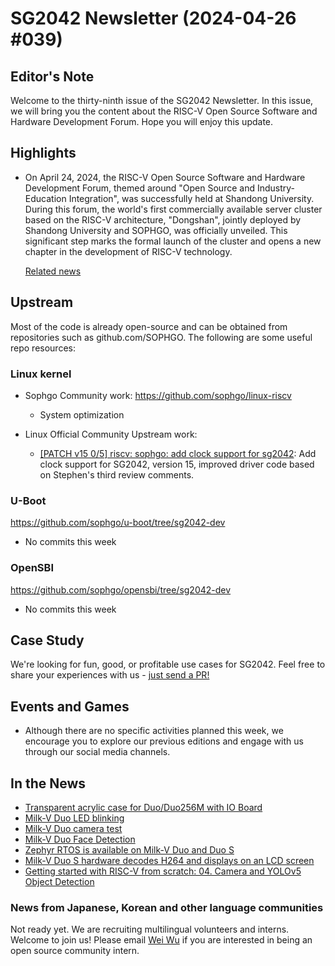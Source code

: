 # SG2042 Newsletter (2024-04-26 #039)

## Editor's Note

Welcome to the thirty-ninth issue of the SG2042 Newsletter. In this issue, we will bring you the content about the RISC-V Open Source Software and Hardware Development Forum. Hope you will enjoy this update.

## Highlights

+ On April 24, 2024, the RISC-V Open Source Software and Hardware Development Forum, themed around "Open Source and Industry-Education Integration", was successfully held at Shandong University. During this forum, the world's first commercially available server cluster based on the RISC-V architecture, "Dongshan", jointly deployed by Shandong University and SOPHGO, was officially unveiled. This significant step marks the formal launch of the cluster and opens a new chapter in the development of RISC-V technology.

  [Related news](https://www.linkedin.com/pulse/risc-v-open-source-hardware-software-development-forum-dongshan-cluster-i4upf/)

## Upstream

Most of the code is already open-source and can be obtained from repositories such as github.com/SOPHGO. The following are some useful repo resources:

### Linux kernel

+ Sophgo Community work: https://github.com/sophgo/linux-riscv

  + System optimization

+ Linux Official Community Upstream work:

  + [[PATCH v15 0/5] riscv: sophgo: add clock support for sg2042][lk-1]: Add clock support for SG2042, version 15, improved driver code based on Stephen's third review comments.

[lk-1]: https://lore.kernel.org/linux-riscv/cover.1714101547.git.unicorn_wang@outlook.com/

### U-Boot

https://github.com/sophgo/u-boot/tree/sg2042-dev

+ No commits this week

### OpenSBI

https://github.com/sophgo/opensbi/tree/sg2042-dev

+ No commits this week

## Case Study

We're looking for fun, good, or profitable use cases for SG2042. Feel free to share your experiences with us - [just send a PR!](https://github.com/sophgocommunity/SG2042-Newsletter/pulls)

## Events and Games

+ Although there are no specific activities planned this week, we encourage you to explore our previous editions and engage with us through our social media channels.


## In the News

+ [Transparent acrylic case for Duo/Duo256M with IO Board][news-1]
+ [Milk-V Duo LED blinking][news-2]
+ [Milk-V Duo camera test][news-3]
+ [Milk-V Duo Face Detection][news-4]
+ [Zephyr RTOS is available on Milk-V Duo and Duo S][news-5]
+ [Milk-V Duo S hardware decodes H264 and displays on an LCD screen][news-6]
+ [Getting started with RISC-V from scratch: 04. Camera and YOLOv5 Object Detection ][news-7]

[news-1]:https://twitter.com/MilkV_Official/status/1782721338974814598
[news-2]:https://twitter.com/od_1969/status/1782723792210698406
[news-3]:https://twitter.com/devemin/status/1780828688134918603
[news-4]:https://twitter.com/devemin/status/1780834801907622036
[news-5]:https://twitter.com/MilkV_Official/status/1781205288902955156
[news-6]:https://community.milkv.io/t/milk-v-duo-s-h264-lcd/1704
[news-7]:https://www.bilibili.com/video/BV1mt421A7tL

### News from Japanese, Korean and other language communities

Not ready yet. We are recruiting multilingual volunteers and interns. Welcome to join us! Please email [Wei Wu](mailto:wuwei2016@iscas.ac.cn) if you are interested in being an open source community intern.